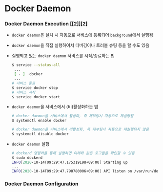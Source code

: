 # Docker Daemon

### Docker Daemon Execution [[2]][2]

- `docker daemon`은 설치 시 자동으로 서비스에 등록되어 `background`에서 실행됨
- `docker daemon`을 직접 실행하여서 디버깅이나 트러블 슈팅 등을 할 수도 있음

- 실행되고 있는 `docker daemon` 서비스를 시작/종료하는 법

  ```bash
  $ service --status-all
   ...
   [ - ]  docker
   ...
  # 서비스 종료
  $ service docker stop
  # 서비스 시작
  $ service docker start
  ```

- `docker daemon`을 서비스에서 (비)활성화하는 법

  ```bash
  # docker daemon을 서비스에서 활성화, 즉 재부팅시 자동으로 재실행됨
  $ systemctl enable docker
  
  # docker daemon을 서비스에서 비활성화, 즉 재부팅시 자동으로 재실행되지 않음
  $ systemctl disable docker
  ```

- `docker daemon` 실행

  ```bash
  # dockerd 명령어를 통해 실행하면 아래와 같은 로그들을 확인할 수 있음
  $ sudo dockerd
  INFO[2020-10-14T09:29:47.175319198+09:00] Starting up                                  
  ... 
  INFO[2020-10-14T09:29:47.798780006+09:00] API listen on /var/run/docker.sock           
  ```

### Docker Daemon Configuration

